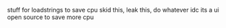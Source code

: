stuff for loadstrings to save cpu
skid this, leak this, do whatever idc its a ui
open source to save more cpu
